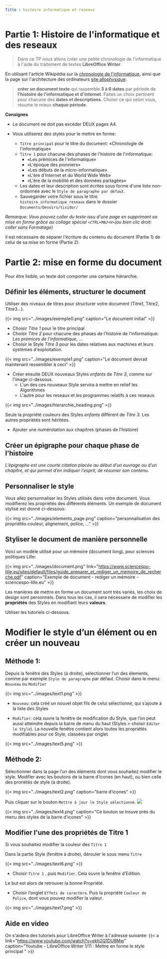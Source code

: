 ```yaml
---
Title : histoire informatique et reseaux
---
```


# Partie 1: Histoire de l'informatique et des reseaux


> Dans ce TP nous allons créer une petite chronologie de l'informatique à l'aide du traitement de textes **LibreOffice Writer**.

En utilisant l'article Wikipédia sur la
[chronologie de l'informatique](https://fr.wikipedia.org/wiki/Chronologie_de_l%27informatique), ainsi que la page sur l'architecture des ordinateurs [site allophysique](/docs/NSI_1/architecture/page1/):

> **créer un document texte** qui rassemble **3 à 6 dates** par période de **l'histoire de l'informatique et d'internet**. Faites un choix pertinent pour chacune des **dates et descriptions**. Choisir ce qui selon vous, résume le mieux **chaque période**.

**Consignes**

- Le document ne doit pas excéder DEUX pages A4.
- Vous utiliserez des styles pour le mettre en forme:
  
  - `Titre principal` pour le titre du document: «Chronologie de l'informatique»
  - `Titre 1` pour chacune des phases de l'histoire de l'informatique:
    - «Les prémices de l'informatique»
    - «L'époque des pionniers»
    - «Les débuts de la micro-informatique»
    - «L'ère d'Internet et du World Wide Web»
    - «L'ère de la mobilité et des données partagées»
  - Les dates et leur description sont écrites sous forme d'une liste non-ordonnée avec le `Style de paragraphe par défaut`.
  - Sauvegarder votre fichier sous le titre `histoire_informatique_reseaux` dans le dossier `Documents/Devoirs/tixidor/`


*Remarque: Vous pouvez coller du texte issu d'une page en supprimant sa mise en forme grâce au collage spécial `<CTRL+MAJ+V>`(ou bien clic droit: coller sans Formatage)*

Il est nécessaire de séparer l'écriture du contenu du document (Partie 1) de celui de sa mise en forme (Partie 2).

# Partie 2: mise en forme du document
Pour être lisible, un texte doit comporter une certaine hiérarchie.

## Définir les éléments, structurer le document
Utiliser des niveaux de titres pour structurer votre document (Titre1, Titre2, Titre3...).

{{< img src="../images/exemple0.png" caption="Le document initial" >}}

* Choisir *Titre 1* pour le titre principal
* Choisir *Titre 2* pour chacune des phases de l'histoire de l'informatique: *Les prémices de l'informatique*, ...
* Choisir le Style *Titre 3* pour les dates relatives aux machines et leurs systèmes d'exploitation.

{{< img src="../images/exemple1.png" caption="Le document devrait maintenant ressembler à ceci" >}}

* Créer ensuite DEUX nouveaux Styles *enfants* de *Titre 3*, comme sur l'image ci-dessous. 
  * L'un des ces nouveaux Style servira à mettre en relief les Algorithmes
  * L'autre pour les reseaux et les programmes relatifs à ces reseaux.

{{< img src="../images/hierarchie_heading.png" >}}

Seule la propriété couleurs des Styles *enfants* diffèrent de *Titre 3*. Les autres propriétés sont héritées.

* Ajouter une numérotation aux chapitres (phases de l'histoire)


## Créer un épigraphe pour chaque phase de l'histoire

*L’épigraphe est une courte citation placée au début d’un ouvrage ou d’un chapitre, et qui permet d’en indiquer l’esprit, de résumer son contenu.*


## Personnaliser le style
Vous allez personnaliser les Styles utilisés dans votre document. Vous modifierez les propriétés des différents éléments. Un exemple de document stylisé est donné ci-dessous:



{{< img src="../images/elements_page.png" caption="personnalisation des propriétés couleur, alignement, police, ..." >}}






## Styliser le document de manière personnelle
Voici un modèle utilisé pour un mémoire (document long), pour sciences politiques Lille:

{{< img src="../images/document.png" link="https://www.sciencespo-lille.eu/sites/default/files/guide_preparer_et_rediger_un_memoire_de_recherche.pdf"  caption="Exemple de document - rediger un mémoire - sciencespo-lille.eu" >}} 


Les manières de mettre en forme un document sont très variés, les choix de design sont personnels. Dans tous les cas, il sera nécessaire de modifier les **propriétés** des Styles en modifiant leurs **valeurs**. 

Utiliser les tutoriels ci-dessous.

# Modifier le style d’un élément ou en créer un nouveau


## Méthode 1:
Depuis la fenêtre des Styles (à droite), sélectionner l’un des élements, comme par exemple `Style de paragraphe` par défaut. Choisir dans le menu: `Nouveau` ou `Modifier`

{{< img src="../images/text1.png" >}}

* `Nouveau`: cela créé un nouvel objet fils de celui sélectionné, qui s’ajoute à la liste des Styles

* `Modifier`: cela ouvre la fenêtre de modification du Style, que l’on peut aussi atteindre depuis la barre de menu du haut (Styles > choisir `Editer le Style`). La nouvelle fenêtre contient alors toutes les propriétés modifiables pour ce Style, classées par onglet.

{{< img src="../images/text5.png" >}}

## Méthode 2: 
Sélectionner dans la page l’un des éléments dont vous souhaitez modifier le style. Modifier avec les boutons de la barre d’icones (en haut), ou bien celle des proriétés de style (à droite).

{{< img src="../images/text2.png" caption="barre d'icones" >}}

Puis cliquer sur le bouton `Mettre à jour le Style sélectionné`. ![](../images/text3.png)

{{< img src="../images/text4.png" caption="Ce bouton se trouve près du menu des styles de la barre d'icones" >}}


## Modifier l'une des propriétés de Titre 1
Si vous souhaitez modifier la couleur des `Titre 1`

Dans la partie Style (fenêtre à droite), dérouler le sous menu `Titre`


{{< img src="../images/text6.png" >}}


* Choisir `Titre 1` , puis `Modifier`. Cela ouvre la fenêtre d’Edition.

Le but est alors de retrouver la bonne Propriété.

* Choisir l’onglet `Effets de caractère`. Puis la propriété `Couleur de Police`, dont vous pouvez modifier la valeur.

{{< img src="../images/text7.png" >}}

## Aide en video

On s'aidera des tutoriels pour LibreOffice Writer à l'adresse suivante: {{< a link="https://www.youtube.com/watch?v=ekh2Q1DU8Mw" caption="Youtube - LibreOffice Writer 1/11 : Mettre en forme le style principal " >}}




